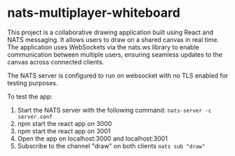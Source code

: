 # nats-multiplayer-whiteboard
This project is a collaborative drawing application built using React and NATS messaging. It allows users to draw on a shared canvas in real time. The application uses WebSockets via the nats.ws library to enable communication between multiple users, ensuring seamless updates to the canvas across connected clients.

The NATS server is configured to run on websocket with no TLS enabled for testing purposes.

To test the app:
1. Start the NATS server with the following command: ```nats-server -c server.conf```
2. npm start the react app on 3000
3. npm start the react app on 3001
4. Open the app on localhost:3000 and localhost:3001
5. Subscribe to the channel "draw" on both clients ```nats sub "draw"```
